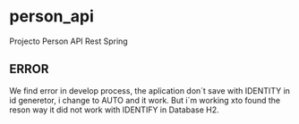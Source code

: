# person_api
Projecto Person API Rest Spring
## ERROR
We find error in develop process, the aplication don´t save with IDENTITY in id generetor, i change to AUTO and it work.
But i´m working xto found the reson way it did not work with IDENTIFY in Database H2.

